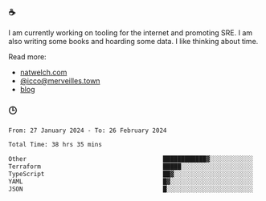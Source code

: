 ### ☕

I am currently working on tooling for the internet and promoting SRE. I am also writing some books and hoarding some data. I like thinking about time. 

Read more:

 - [natwelch.com](https://natwelch.com)
 - [@icco@merveilles.town](https://merveilles.town/@icco)
 - [blog](https://writing.natwelch.com)

### 🕒

<!--START_SECTION:waka-->

```txt
From: 27 January 2024 - To: 26 February 2024

Total Time: 38 hrs 35 mins

Other                                      ████████████▓░░░░░░░░░░░░   50.76 %
Terraform                                  █████░░░░░░░░░░░░░░░░░░░░   19.79 %
TypeScript                                 ██▓░░░░░░░░░░░░░░░░░░░░░░   10.15 %
YAML                                       █▓░░░░░░░░░░░░░░░░░░░░░░░   06.68 %
JSON                                       █░░░░░░░░░░░░░░░░░░░░░░░░   03.59 %
```

<!--END_SECTION:waka-->

